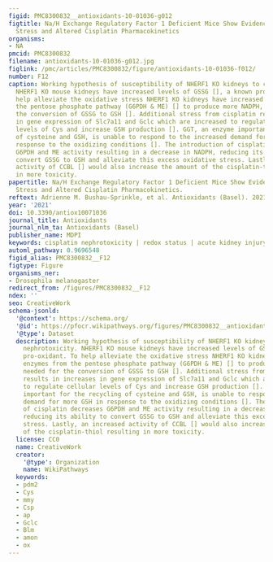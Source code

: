 ```yaml
---
figid: PMC8300832__antioxidants-10-01036-g012
figtitle: Na/H Exchange Regulatory Factor 1 Deficient Mice Show Evidence of Oxidative
  Stress and Altered Cisplatin Pharmacokinetics
organisms:
- NA
pmcid: PMC8300832
filename: antioxidants-10-01036-g012.jpg
figlink: /pmc/articles/PMC8300832/figure/antioxidants-10-01036-f012/
number: F12
caption: Working hypothesis of susceptibility of NHERF1 KO kidneys to cisplatin nephrotoxicity.
  NHERF1 KO mouse kidneys have increased levels of GSSG [], a known pro-oxidant. To
  help alleviate the oxidative stress NHERF1 KO kidneys have increased enzymes from
  the pentose phosphate pathway (G6PDH & ME) [] to produce more NADPH, needed for
  the conversion of GSSG to GSH []. Additional stress from cisplatin results in increases
  in gene expression of Slc7a11 and Gclc which are increased to regulate cellular
  levels of Cys and increase GSH production []. GGT, an enzyme important for the recycling
  of cysteine and GSH, is unable to respond to the increased demand for more GSH in
  response to the oxidizing conditions []. The introduction of cisplatin decreases
  G6PDH and ME activity resulting in a decrease in NADPH, reducing its ability to
  convert GSSG to GSH and alleviate this excess oxidative stress. Lastly, an increased
  activity of CCBL [] would also increase the amount of the cisplatin-thiol resulting
  in more toxicity.
papertitle: Na/H Exchange Regulatory Factor 1 Deficient Mice Show Evidence of Oxidative
  Stress and Altered Cisplatin Pharmacokinetics.
reftext: Adrienne M. Bushau-Sprinkle, et al. Antioxidants (Basel). 2021 Jul;10(7):1036.
year: '2021'
doi: 10.3390/antiox10071036
journal_title: Antioxidants
journal_nlm_ta: Antioxidants (Basel)
publisher_name: MDPI
keywords: cisplatin nephrotoxicity | redox status | acute kidney injury
automl_pathway: 0.9696548
figid_alias: PMC8300832__F12
figtype: Figure
organisms_ner:
- Drosophila melanogaster
redirect_from: /figures/PMC8300832__F12
ndex: ''
seo: CreativeWork
schema-jsonld:
  '@context': https://schema.org/
  '@id': https://pfocr.wikipathways.org/figures/PMC8300832__antioxidants-10-01036-g012.html
  '@type': Dataset
  description: Working hypothesis of susceptibility of NHERF1 KO kidneys to cisplatin
    nephrotoxicity. NHERF1 KO mouse kidneys have increased levels of GSSG [], a known
    pro-oxidant. To help alleviate the oxidative stress NHERF1 KO kidneys have increased
    enzymes from the pentose phosphate pathway (G6PDH & ME) [] to produce more NADPH,
    needed for the conversion of GSSG to GSH []. Additional stress from cisplatin
    results in increases in gene expression of Slc7a11 and Gclc which are increased
    to regulate cellular levels of Cys and increase GSH production []. GGT, an enzyme
    important for the recycling of cysteine and GSH, is unable to respond to the increased
    demand for more GSH in response to the oxidizing conditions []. The introduction
    of cisplatin decreases G6PDH and ME activity resulting in a decrease in NADPH,
    reducing its ability to convert GSSG to GSH and alleviate this excess oxidative
    stress. Lastly, an increased activity of CCBL [] would also increase the amount
    of the cisplatin-thiol resulting in more toxicity.
  license: CC0
  name: CreativeWork
  creator:
    '@type': Organization
    name: WikiPathways
  keywords:
  - pdm2
  - Cys
  - mmy
  - Csp
  - ap
  - Gclc
  - Blm
  - amon
  - ox
---
```

